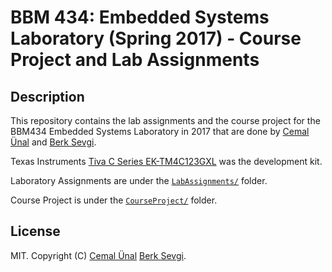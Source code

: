 # BBM 434: Embedded Systems Laboratory (Spring 2017) - Course Project and Lab Assignments

## Description

This repository contains the lab assignments and the course project for the BBM434 Embedded Systems Laboratory in 2017 that are done by [Cemal Ünal](https://github.com/CemalUnal) and [Berk Sevgi](https://github.com/berksevgi95).

Texas Instruments [Tiva C Series EK-TM4C123GXL](http://www.ti.com/tool/EK-TM4C123GXL) was the development kit.

Laboratory Assignments are under the [`LabAssignments/`](LabAssignments) folder.

Course Project is under the [`CourseProject/`](CourseProject) folder.

## License

MIT. Copyright (C) [Cemal Ünal](https://github.com/CemalUnal) [Berk Sevgi](https://github.com/berksevgi95).
